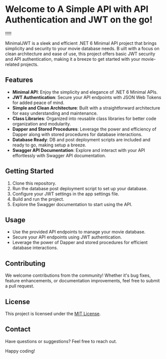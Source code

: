 # Welcome to A Simple API with API Authentication and JWT on the go!

!!!!!

MinimalJWT is a sleek and efficient .NET 6 Minimal API project that brings simplicity and security to your movie database needs. B
uilt with a focus on clean architecture and ease of use, this project offers basic JWT security and API authentication, making it a breeze to get started with your movie-related projects.

## Features

- **Minimal API**: Enjoy the simplicity and elegance of .NET 6 Minimal APIs.
- **JWT Authentication**: Secure your API endpoints with JSON Web Tokens for added peace of mind.
- **Simple and Clean Architecture**: Built with a straightforward architecture for easy understanding and maintenance.
- **Class Libraries**: Organized into reusable class libraries for better code organization and modularity.
- **Dapper and Stored Procedures**: Leverage the power and efficiency of Dapper along with stored procedures for database interactions.
- **Database Ready**: DB and post deployment scripts are included and ready to go, making setup a breeze.
- **Swagger API Documentation**: Explore and interact with your API effortlessly with Swagger API documentation.

## Getting Started

1. Clone this repository.
2. Run the database post deployment script to set up your database.
3. Configure your JWT settings in the app settings file.
4. Build and run the project.
5. Explore the Swagger documentation to start using the API.

## Usage

- Use the provided API endpoints to manage your movie database.
- Secure your API endpoints using JWT authentication.
- Leverage the power of Dapper and stored procedures for efficient database interactions.

## Contributing

We welcome contributions from the community! Whether it's bug fixes, feature enhancements, or documentation improvements, feel free to submit a pull request.

## License

This project is licensed under the [MIT License](link-to-your-license-file).

## Contact

Have questions or suggestions? Feel free to reach out.

Happy coding!
